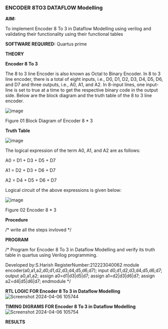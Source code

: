 ### ENCODER 8TO3 DATAFLOW Modelling

**AIM:**

To implement  Encoder 8 To 3 in Dataflow Modelling using verilog and validating their functionality using their functional tables

**SOFTWARE REQUIRED:** Quartus prime

**THEORY**

**Encoder 8 To 3**

The 8 to 3 line Encoder is also known as Octal to Binary Encoder. In 8 to 3 line encoder, there is a total of eight inputs, i.e., D0, D1, D2, D3, D4, D5, D6, and D7 and three outputs, i.e., A0, A1, and A2. In 8-input lines, one input-line is set to true at a time to get the respective binary code in the output side. Below are the block diagram and the truth table of the 8 to 3 line encoder.

![image](https://github.com/naavaneetha/ENCODER8TO3DATAFLOW/assets/154305477/0bc242c1-eb9e-4c47-afe5-30428470efc3)

Figure 01  Block Diagram of Encoder 8 * 3

**Truth Table**

![image](https://github.com/naavaneetha/ENCODER8TO3DATAFLOW/assets/154305477/35496b14-ae6e-4cd1-9abd-d6736b576575)

The logical expression of the term A0, A1, and A2 are as follows:

A0 = D1 + D3 + D5 + D7

A1 = D2 + D3 + D6 + D7

A2 = D4 + D5 + D6 + D7

Logical circuit of the above expressions is given below:

![image](https://github.com/naavaneetha/ENCODER8TO3DATAFLOW/assets/154305477/95acaee6-c873-4c75-89eb-ef09fb158053)

Figure 02  Encoder 8 * 3

**Procedure**

/* write all the steps invloved */

**PROGRAM**

/* Program for Encoder 8 To 3 in Dataflow Modelling and verify its truth table in quartus using Verilog programming. 

Developed by:S.Harish RegisterNumber:212223040062 
module encoder(a0,a1,a2,d0,d1,d2,d3,d4,d5,d6,d7); input d0,d1,d2,d3,d4,d5,d6,d7; output a0,a1,a2; assign a0=d1|d3|d5|d7; assign a1=d2|d3|d6|d7; assign a2=d4|d5|d6|d7; endmodule
*/

**RTL LOGIC FOR Encoder 8 To 3 in Dataflow Modelling**
![Screenshot 2024-04-06 105744](https://github.com/harishsivaj/ENCODER8TO3DATAFLOW/assets/145742809/c66a42f7-14f1-444d-9608-e6dab7c62178)

**TIMING DIGRAMS FOR Encoder 8 To 3 in Dataflow Modelling**
![Screenshot 2024-04-06 105754](https://github.com/harishsivaj/ENCODER8TO3DATAFLOW/assets/145742809/a61a5abe-1e93-47e5-8356-1e317a4c57a8)

**RESULTS**




